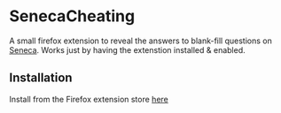 # SenecaCheating

A small firefox extension to reveal the answers to blank-fill
questions on [Seneca](https://senecalearning.com). Works just
by having the extenstion installed & enabled.

## Installation

Install from the Firefox extension store [here](https://addons.mozilla.org/en-GB/firefox/addon/senecacheating/)
